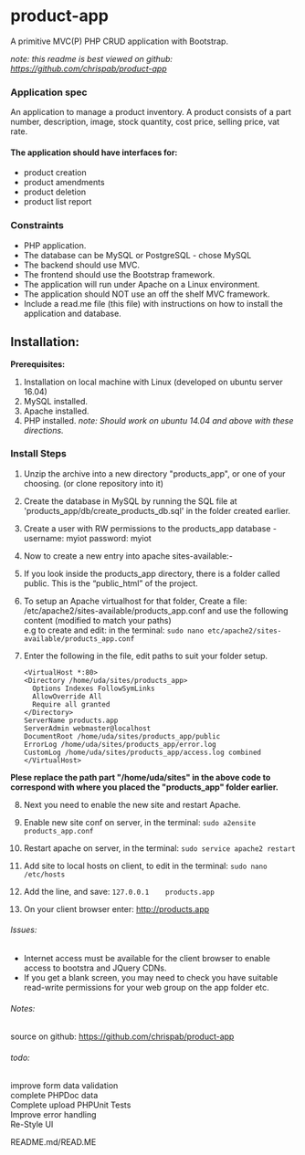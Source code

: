 # product-app
A primitive MVC(P) PHP CRUD application with Bootstrap.

*note: this readme is best viewed on github: https://github.com/chrispab/product-app*

### Application spec
An application to manage a product inventory. A product consists of a part number, description, image, stock quantity, cost price, selling price, vat rate.

#### The application should have interfaces for:
* product creation
* product amendments
* product deletion
* product list report

### Constraints
* PHP application.
* The database can be MySQL or PostgreSQL - chose MySQL
* The backend should use MVC.
* The frontend should use the Bootstrap framework.
* The application will run under Apache on a Linux environment.
* The application should NOT use an off the shelf MVC framework.
* Include a read.me file (this file) with instructions on how to install the application and database.


## Installation:
**Prerequisites:**
1. Installation on local machine with Linux (developed on ubuntu server 16.04)
2. MySQL installed.
3. Apache installed.
4. PHP installed.
*note: Should work on ubuntu 14.04 and above with these directions.*

### Install Steps
1. Unzip  the archive into a new directory "products_app", or one of your choosing.  (or clone repository into it)
2. Create the database in MySQL by running the  SQL file at 'products_app/db/create_products_db.sql' in the folder created earlier.
3. Create a user with RW permissions to the  products_app database -  username: myiot password: myiot
4. Now to create a new entry into apache sites-available:-  
5. If you look inside the products_app directory, there is a folder called public. This is the “public_html” of the project.  
6. To setup an Apache virtualhost for that folder, Create a  file:   /etc/apache2/sites-available/products_app.conf and use the following content (modified to match your paths)  
e.g to create and edit: in the terminal: `sudo nano etc/apache2/sites-available/products_app.conf`  

7. Enter the following in the file, edit paths to suit your folder setup.

    ```
    <VirtualHost *:80>
    <Directory /home/uda/sites/products_app>
      Options Indexes FollowSymLinks
      AllowOverride All
      Require all granted
    </Directory>
    ServerName products.app
    ServerAdmin webmaster@localhost
    DocumentRoot /home/uda/sites/products_app/public
    ErrorLog /home/uda/sites/products_app/error.log
    CustomLog /home/uda/sites/products_app/access.log combined
    </VirtualHost>
    ```
**Plese replace the path part "/home/uda/sites" in the above code to correspond with where you placed the "products_app" folder earlier.**

8. Next you need to enable the new site and restart Apache.
9. Enable new site conf on server, in the terminal: `sudo a2ensite products_app.conf`

10. Restart apache on server, in the terminal: `sudo service apache2 restart`

11. Add site to local hosts on client, to edit in the terminal: `sudo nano /etc/hosts`
12. Add the line, and save: `127.0.0.1    products.app`

13. On your client browser enter: http://products.app

###### Issues:
* Internet access must be available for the client browser to enable access to bootstra and JQuery CDNs.  
* If you get a blank screen, you may need to check you have suitable read-write permissions for your web group on the app folder etc.

###### Notes:
source on github: https://github.com/chrispab/product-app

###### todo:
improve form data validation  
complete PHPDoc data  
Complete upload PHPUnit Tests  
Improve error handling  
Re-Style UI


README.md/READ.ME
